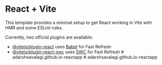 # React + Vite

This template provides a minimal setup to get React working in Vite with HMR and some ESLint rules.

Currently, two official plugins are available:

- [@vitejs/plugin-react](https://github.com/vitejs/vite-plugin-react/blob/main/packages/plugin-react/README.md) uses [Babel](https://babeljs.io/) for Fast Refresh
- [@vitejs/plugin-react-swc](https://github.com/vitejs/vite-plugin-react-swc) uses [SWC](https://swc.rs/) for Fast Refresh
#   a d a r s h s a v a l a g i . g i t h u b . i o - r e a c t a p p  
 #   a d a r s h s a v a l a g i . g i t h u b . i o - r e a c t a p p  
 